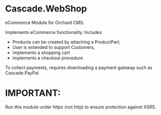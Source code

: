 # Cascade.WebShop
eCommerce Module for Orchard CMS.

Implements eCommerce functionality. Includes

* Products can be created by attaching a ProductPart, 
* User is extended to support Customers,
* implements a shopping cart
* implements a checkout procedure

To collect payments, requires downloading a payment gateway such as Cascade.PayPal

# IMPORTANT:
Run this module under *https* (not http) to ensure protection against XSRS.
